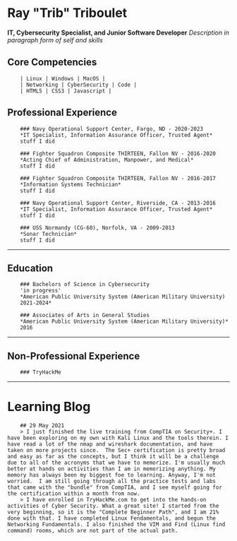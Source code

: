 # __Ray "Trib" Triboulet__

**IT, Cybersecurity Specialist, and Junior Software Developer**
*Description in paragraph form of self and skills*


## __Core Competencies__

        | Linux | Windows | MacOS |
        | Networking | CyberSecurity | Code |
        | HTML5 | CSS3 | Javascript |


## __Professional Experience__

        ### Navy Operational Support Center, Fargo, ND - 2020-2023
        *IT Specialist, Information Assurance Officer, Trusted Agent*
        stuff I did

        ### Fighter Squadron Composite THIRTEEN, Fallon NV - 2016-2020
        *Acting Chief of Administration, Manpower, and Medical*
        stuff I did

        ### Fighter Squadron Composite THIRTEEN, Fallon NV - 2016-2017
        *Information Systems Technician*
        stuff I did

        ### Navy Operational Support Center, Riverside, CA - 2013-2016
        *IT Specialist, Information Assurance Officer, Trusted Agent*
        stuff I did

        ### USS Normandy (CG-60), Norfolk, VA - 2009-2013
        *Sonar Technician*
        stuff I did

---
## __Education__
        ### Bachelors of Science in Cybersecurity
        'in progress'
        *American Public University System (American Military University)
        2021-2024*

        ### Associates of Arts in General Studies
        *American Public University System (American Military University)*
        2016

---
## __Non-Professional Experience__
        ### TryHackMe

---
# Learning Blog
        ## 29 May 2021 
        > I just finished the live training from CompTIA on Security+. I have been exploring on my own with Kali Linux and the tools therein. I have read a lot of the nmap and wireshark documentation, and have taken on more projects since.  The Sec+ certification is pretty broad and easy as far as the concepts, but I think it will be a challenge due to all of the acronyms that we have to memorize. I'm usually much better at hands on activities than I am in memorizing anything. My memory has always been my biggest foe to learning. Anyway, I'm not worried.  I am still going through all the practice tests and labs that came with the "bundle" from CompTIA, and I see myself going for the certification within a month from now.
        > I have enrolled in TryHackMe.com to get into the hands-on activities of Cyber Security. What a great site! I started from the very beginning, so it is the "Complete Beginner Path", and I am 21% done with that. I have completed Linux Fendamentals, and begun the Networking Fundamentals. I also finished the VIM and Find (Linux find command) rooms, which are not part of the actual path.
